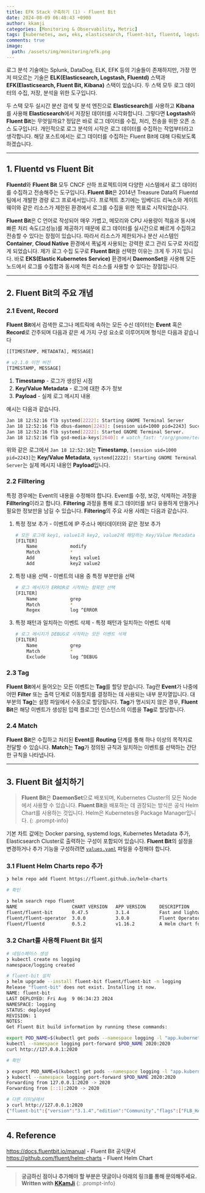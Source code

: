 ```yaml
---
title: EFK Stack 구축하기 (1) - Fluent Bit 
date: 2024-08-09 06:48:43 +0900
author: kkamji
categories: [Monitoring & Observability, Metric]
tags: [kubernetes, aws, eks, elasticsearch, fluent-bit, fluentd, logstash, elk, efk, kibana]     # TAG names should always be lowercase
comments: true
image:
  path: /assets/img/monitoring/efk.png
---
```


로그 분석 기술에는 Splunk, DataDog, ELK, EFK 등의 기술들이 존재하지만, 가장 먼저 떠오르는 기술은 **ELK(Elasticsearch, Logstash, Fluentd)** 스택과 **EFK(Elasticsearch, Fluent Bit, Kibana)** 스택이 있습니다. 두 스택 모두 로그 데이터의 수집, 저장, 분석을 위한 도구입니다.  

두 스택 모두 실시간 분산 검색 및 분석 엔진으로 **Elasticsearch**를 사용하고 **Kibana**를 사용해 **Elasticsearch**에서 저장된 데이터를 시각화합니다. 그렇다면 **Logstash**와 **Fluent Bit**는 무엇일까요? 정답은 바로 로그 데이터를 수집, 처리, 전송을 위한 오픈 소스 도구입니다. 개인적으로 로그 분석의 시작은 로그 데이터를 수집하는 작업부터라고 생각합니다. 해당 포스트에서는 로그 데이터를 수집하는 Fluent Bit에 대해 다뤄보도록 하겠습니다.

---

## 1. Fluentd vs Fluent Bit

**Fluentd**와 **Fluent Bit** 모두 CNCF 산하 프로젝트이며 다양한 시스템에서 로그 데이터를 수집하고 전송해주는 도구입니다. **Fluent Bit**은 2014년 Treasure Data의 Fluentd팀에서 개발한 경량 로그 프로세서입니다. 프로젝트 초기에는 임베디드 리눅스와 게이트웨이와 같은 리소스가 제한된 환경에서 로그를 수집을 위한 목표로 시작되었습니다.  

**Fluent Bit**은 C 언어로 작성되어 매우 가볍고, 메모리와 CPU 사용량이 적음과 동시에 빠른 처리 속도(고성능)를 제공하기 때문에 로그 데이터를 실시간으로 빠르게 수집하고 전송할 수 있다는 장점이 있습니다. 따라서 리소스가 제한되거나 분산 시스템인 **Container**, **Cloud Native** 환경에서 폭넓게 사용되는 강력한 로그 관리 도구로 자리잡게 되었습니다. 제가 로그 수집 도구로 **Fluent Bit**을 선택한 이유는 크게 두 가지 입니다. 바로 **EKS(Elastic Kubernetes Service)** 환경에서 **DaemonSet**을 사용해 모든 노드에서 로그를 수집함과 동시에 적은 리소스를 사용할 수 있다는 장점입니다.

---

## 2. Fluent Bit의 주요 개념

### 2.1 Event, Record

**Fluent Bit**에서 검색한 로그나 메트릭에 속하는 모든 수신 데이터는 **Event** 혹은 **Record**로 간주되며 다음과 같은 세 가지 구성 요소로 이루어지며 형식은 다음과 같습니다

```bash
[[TIMESTAMP, METADATA], MESSAGE]

# v2.1.0 이전 버전
[TIMESTAMP, MESSAGE]
```

1. **Timestamp** - 로그가 생성된 시점
2. **Key/Value Metadata** - 로그에 대한 추가 정보
3. **Payload** - 실제 로그 메시지 내용

예시는 다음과 같습니다.

```bash
Jan 18 12:52:16 flb systemd[2222]: Starting GNOME Terminal Server
Jan 18 12:52:16 flb dbus-daemon[2243]: [session uid=1000 pid=2243] Successfully activated service 'org.gnome.Terminal'
Jan 18 12:52:16 flb systemd[2222]: Started GNOME Terminal Server.
Jan 18 12:52:16 flb gsd-media-keys[2640]: # watch_fast: "/org/gnome/terminal/legacy/" (establishing: 0, active: 0)
```

위와 같은 로그에서 `Jan 18 12:52:16`는 **Timestamp**, `[session uid=1000 pid=2243]`는 **Key/Value Metadata**, `systemd[2222]: Starting GNOME Terminal Server`는 실제 메시지 내용인 **Payload**입니다.

### 2.2 Filltering

특정 경우에는 Event의 내용을 수정해야 합니다. Event를 수정, 보강, 삭제하는 과정을 **Filltering**이라고 합니다. **Filtering** 과정을 통해 로그 데이터를 보다 유용하게 만들거나 필요한 정보만을 남길 수 있습니다. **Filtering**의 주요 사용 사례는 다음과 같습니다.

1. 특정 정보 추가 - 이벤트에 IP 주소나 메타데이터와 같은 정보 추가

    ```bash
    # 모든 로그에 key1, value1과 key2, value2에 해당하는 Key/Value Metadata 추가
    [FILTER]
        Name            modify
        Match           *
        Add             key1 value1
        Add             key2 value2
    ```

2. 특정 내용 선택 - 이벤트의 내용 중 특정 부분만을 선택

    ```bash
    # 로그 메시지가 ERROR로 시작하는 항목만 선택
    [FILTER]
        Name            grep
        Match           *
        Regex           log ^ERROR
    ```

3. 특정 패턴과 일치하는 이벤트 삭제 - 특정 패턴과 일치하는 이벤트 삭제

    ```bash
    # 로그 메시지가 DEBUG로 시작하는 모든 이벤트 삭제
    [FILTER]
        Name            grep
        Match           *
        Exclude         log ^DEBUG
    ```

### 2.3 Tag

**Fluent Bit**에서 들어오는 모든 이벤트는 **Tag**를 할당 받습니다. Tag란 **Event**가 나중에 어떤 **Filter** 또는 출력 단계로 이동할지를 결정하는 데 사용되는 내부 문자열입니다. 대부분의 **Tag**는 설정 파일에서 수동으로 할당됩니다. **Tag**가 명시되지 않은 경우, **Fluent Bit**은 해당 이벤트가 생성된 입력 플로그인 인스턴스의 이름을 **Tag**로 할당합니다.

### 2.4 Match

**Fluent Bit**은 수집하고 처리된 **Event**를 **Routing** 단계를 통해 하나 이상의 목적지로 전달할 수 있습니다. **Match**는 **Tag**가 정의된 규칙과 일치하는 이벤트를 선택하는 간단한 규칙을 나타냅니다.

---

## 3. Fluent Bit 설치하기

> **Fluent Bit**은 **DaemonSet**으로 배포되며, Kubernetes Cluster의 모든 Node에서 사용할 수 있습니다. **Fluent Bit**을 배포하는 데 권장되는 방식은 공식 Helm Chart를 사용하는 것입니다. Helm은 Kubernetes용 Package Manager입니다.
{: .prompt-info}

기본 차트 값에는 Docker parsing, systemd logs, Kubernetes Metadata 추가, Elasticsearch Cluster로 출력하는 구성이 포함되어 있습니다. **Fluent Bit**의 설정을 변경하거나 추가 기능을 구성하려면 [`values.yaml`](https://github.com/fluent/helm-charts/blob/main/charts/fluent-bit/values.yaml) 파일을 수정해야 합니다.

### 3.1 Fluent Helm Charts repo 추가

```bash
❯ helm repo add fluent https://fluent.github.io/helm-charts

# 확인

❯ helm search repo fluent
NAME                    CHART VERSION   APP VERSION     DESCRIPTION                                       
fluent/fluent-bit       0.47.5          3.1.4           Fast and lightweight log processor and forwarde...
fluent/fluent-operator  3.0.0           3.0.0           Fluent Operator provides great flexibility in b...
fluent/fluentd          0.5.2           v1.16.2         A Helm chart for Kubernetes  
```

### 3.2 Chart를 사용해 Fluent Bit 설치

```bash
# 네임스페이스 생성
❯ kubectl create ns logging
namespace/logging created

# fluent-bit 설치
❯ helm upgrade --install fluent-bit fluent/fluent-bit -n logging
Release "fluent-bit" does not exist. Installing it now.
NAME: fluent-bit
LAST DEPLOYED: Fri Aug  9 06:34:23 2024
NAMESPACE: logging
STATUS: deployed
REVISION: 1
NOTES:
Get Fluent Bit build information by running these commands:

export POD_NAME=$(kubectl get pods --namespace logging -l "app.kubernetes.io/name=fluent-bit,app.kubernetes.io/instance=fluent-bit" -o jsonpath="{.items[0].metadata.name}")
kubectl --namespace logging port-forward $POD_NAME 2020:2020
curl http://127.0.0.1:2020

# 확인

❯ export POD_NAME=$(kubectl get pods --namespace logging -l "app.kubernetes.io/name=fluent-bit,app.kubernetes.io/instance=fluent-bit" -o jsonpath="{.items[0].metadata.name}")
❯ kubectl --namespace logging port-forward $POD_NAME 2020:2020
Forwarding from 127.0.0.1:2020 -> 2020
Forwarding from [::1]:2020 -> 2020

# 다른 터미널에서
❯ curl http://127.0.0.1:2020
{"fluent-bit":{"version":"3.1.4","edition":"Community","flags":["FLB_HAVE_SYS_WAIT_H","FLB_HAVE_IN_STORAGE_BACKLOG","FLB_HAVE_CHUNK_TRACE","FLB_HAVE_PARSER","FLB_HAVE_RECORD_ACCESSOR","FLB_HAVE_STREAM_PROCESSOR","FLB_HAVE_TLS","FLB_HAVE_OPENSSL","FLB_HAVE_METRICS","FLB_HAVE_WASM","FLB_HAVE_AWS","FLB_HAVE_AWS_CREDENTIAL_PROCESS","FLB_HAVE_SIGNV4","FLB_HAVE_SQLDB","FLB_LOG_NO_CONTROL_CHARS","FLB_HAVE_METRICS","FLB_HAVE_HTTP_SERVER","FLB_HAVE_SYSTEMD","FLB_HAVE_SYSTEMD_SDBUS","FLB_HAVE_FORK","FLB_HAVE_TIMESPEC_GET","FLB_HAVE_GMTOFF","FLB_HAVE_UNIX_SOCKET","FLB_HAVE_LIBYAML","FLB_HAVE_ATTRIBUTE_ALLOC_SIZE","FLB_HAVE_PROXY_GO","FLB_HAVE_JEMALLOC","FLB_HAVE_LIBBACKTRACE","FLB_HAVE_REGEX","FLB_HAVE_UTF8_ENCODER","FLB_HAVE_LUAJIT","FLB_HAVE_C_TLS","FLB_HAVE_ACCEPT4","FLB_HAVE_INOTIFY","FLB_HAVE_GETENTROPY","FLB_HAVE_GETENTROPY_SYS_RANDOM"]}}
```

---

## 4. Reference

<https://docs.fluentbit.io/manual> - Fluent Bit 공식문서  
<https://github.com/fluent/helm-charts> - Fluent Helm Chart

---
> **궁금하신 점이나 추가해야 할 부분은 댓글이나 아래의 링크를 통해 문의해주세요.**  
> **Written with [KKamJi](https://www.linkedin.com/in/taejikim/)**
{: .prompt-info}
